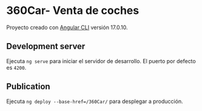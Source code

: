# 360Car- Venta de coches
Proyecto creado con [Angular CLI](https://github.com/angular/angular-cli) versión 17.0.10.

## Development server
Ejecuta `ng serve` para iniciar el servidor de desarrollo. El puerto por defecto es `4200`.

## Publication
Ejecuta `ng deploy --base-href=/360Car/` para desplegar a producción.